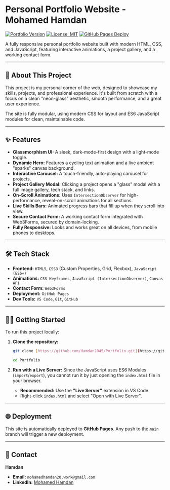 # Personal Portfolio Website - Mohamed Hamdan

[![Portfolio Version](https://img.shields.io/badge/version-1.0.0-blue.svg?style=for-the-badge)](https://github.com/Hamdan2045/Portfolio)
[![License: MIT](https://img.shields.io/badge/License-MIT-green.svg?style=for-the-badge)](https://opensource.org/licenses/MIT)
[![GitHub Pages Deploy](https://img.shields.io/github/deployments/Hamdan2045/Portfolio/production?label=WEBSITE&style=for-the-badge)](https://portfolio-inky-nine-mftogct27j.vercel.app/)

A fully responsive personal portfolio website built with modern HTML, CSS, and JavaScript, featuring interactive animations, a project gallery, and a working contact form.



---

## 🚀 About This Project

This project is my personal corner of the web, designed to showcase my skills, projects, and professional experience. It's built from scratch with a focus on a clean "neon-glass" aesthetic, smooth performance, and a great user experience.

The site is fully modular, using modern CSS for layout and ES6 JavaScript modules for clean, maintainable code.

---

## ✨ Features

* **Glassmorphism UI:** A sleek, dark-mode-first design with a light-mode toggle.
* **Dynamic Hero:** Features a cycling text animation and a live ambient "sparks" canvas background.
* **Interactive Carousel:** A touch-friendly, auto-playing carousel for projects.
* **Project Gallery Modal:** Clicking a project opens a "glass" modal with a full image gallery, tech stack, and links.
* **On-Scroll Animations:** Uses `IntersectionObserver` for high-performance, reveal-on-scroll animations for all sections.
* **Live Skills Bars:** Animated progress bars that fill up when they scroll into view.
* **Secure Contact Form:** A working contact form integrated with Web3Forms, secured by domain-locking.
* **Fully Responsive:** Looks and works great on all devices, from mobile phones to desktops.

---

## 🛠️ Tech Stack

* **Frontend:** `HTML5`, `CSS3` (Custom Properties, Grid, Flexbox), `JavaScript (ES6+)`
* **Animations:** `CSS Keyframes`, `JavaScript (IntersectionObserver)`, `Canvas API`
* **Contact Form:** `Web3Forms`
* **Deployment:** `GitHub Pages`
* **Dev Tools:** `VS Code`, `Git`, `GitHub`

---

## 🏃‍♂️ Getting Started

To run this project locally:

1. **Clone the repository:**
    ```sh
    git clone [https://github.com/Hamdan2045/Portfolio.git](https://github.com/Hamdan2045/Portfolio.git)
    
    cd Portfolio
    ```

2.  **Run with a Live Server:**
    Since the JavaScript uses ES6 Modules (`import`/`export`), you cannot run it by just opening the `index.html` file in your browser.
    * **Recommended:** Use the **"Live Server"** extension in VS Code.
    * Right-click `index.html` and select "Open with Live Server".

---

## 🌐 Deployment

This site is automatically deployed to **GitHub Pages**. Any push to the `main` branch will trigger a new deployment.

---

## 📧 Contact

**Hamdan**
* **Email:** `mohamedhamdan20.work@gmail.com`
* **LinkedIn:** [Mohamed Hamdan](https://www.linkedin.com/in/mohamed-hamdan-2b5116298)
